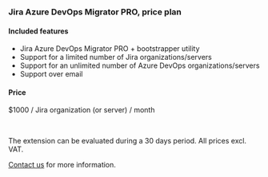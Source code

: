 ### Jira Azure DevOps Migrator PRO, price plan

#### Included features

* Jira Azure DevOps Migrator PRO + bootstrapper utility
* Support for a limited number of Jira organizations/servers
* Support for an unlimited number of Azure DevOps organizations/servers
* Support over email

#### Price

$1000 / Jira organization (or server) / month

</br>

The extension can be evaluated during a 30 days period.
All prices excl. VAT.

[Contact us](mailto:support.jira-migrator@solidify.dev) for more information.
